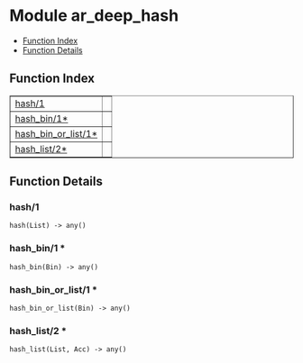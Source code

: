 

# Module ar_deep_hash
* [Function Index](#index)
* [Function Details](#functions)

<a name="index"></a>

## Function Index


<table width="100%" border="1" cellspacing="0" cellpadding="2" summary="function index"><tr><td valign="top"><a href="#hash-1">hash/1</a></td><td></td></tr><tr><td valign="top"><a href="#hash_bin-1">hash_bin/1*</a></td><td></td></tr><tr><td valign="top"><a href="#hash_bin_or_list-1">hash_bin_or_list/1*</a></td><td></td></tr><tr><td valign="top"><a href="#hash_list-2">hash_list/2*</a></td><td></td></tr></table>


<a name="functions"></a>

## Function Details

<a name="hash-1"></a>

### hash/1

`hash(List) -> any()`

<a name="hash_bin-1"></a>

### hash_bin/1 *

`hash_bin(Bin) -> any()`

<a name="hash_bin_or_list-1"></a>

### hash_bin_or_list/1 *

`hash_bin_or_list(Bin) -> any()`

<a name="hash_list-2"></a>

### hash_list/2 *

`hash_list(List, Acc) -> any()`

